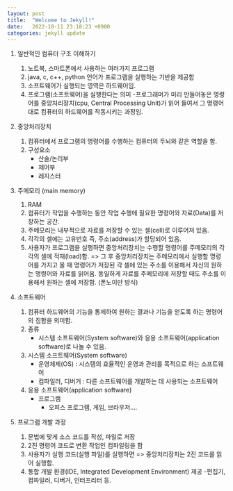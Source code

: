 ```yaml
---
layout: post
title:  "Welcome to Jekyll!"
date:   2022-10-11 23:18:23 +0900
categories: jekyll update
---
```

1. 일반적인 컴퓨터 구조 이해하기
    1) 노트북, 스마트폰에서 사용하는 여러가지 프로그램
    2) java, c, c++, python 언어가 프로그램을 실행하는 기반을 제공함
    3) 소프트웨어가 실행되는 영역은 하드웨어임.
    4) 프로그램(소프트웨어)을 실행한다는 의미
        -프로그래머가 미리 만들어놓은 명령어를
         중앙처리장치(cpu, Central Processing Unit)가 읽어 들여서
         그 명령어대로 컴퓨터의 하드웨어를 작동시키는 과정임.

2. 중앙처리장치
    1) 컴퓨터에서 프로그램의 명령어를 수행하는 컴퓨터의 두뇌와 같은 역할을 함.
    2) 구성요소
        - 산술/논리부
        - 제어부
        - 레지스터

3. 주메모리 (main memory)
    1) RAM
    2) 컴퓨터가 작업을 수행하는 동안 작업 수행에 필요한
       명령어와 자료(Data)를 저장하는 공간.
    3) 주메모리는 내부적으로 자료를 저장할 수 있는 셀(cell)로 이루어져 있음.
    4) 각각의 셀에는 고유번호 즉, 주소(address)가 할당되어 있음.
    5) 사용자가 프로그램을 실행하면 중앙처리장치는 수행할 명령어를
       주메모리의 각각의 셀에 적재(load)함.
       => 그 후 중앙처리장치는 주메모리에서 실행할 명령어를 가지고 올 때
          명령어가 저장된 각 셀에 있는 주소를 이용해서
          자신의 원하는 명령어와 자료를 읽어옴.
          동일하게 자료를 주메모리에 저장할 때도 주소를 이용해서 원하는 셀에 저장함.
          (폰노이만 방식)

4. 소프트웨어
    1) 컴퓨터 하드웨어의 기능을 통제하여 원하는 결과나 기능을 얻도록 하는
       명령어의 집합을 의미함.
    2) 종류
       - 시스템 소프트웨어(System software)와
         응용 소프트웨어(application software)로 나눌 수 있음.
    3) 시스템 소프트웨어(System software)
       - 운영체제(OS) : 시스템의 효율적인 운영과 관리를 목적으로 하는 소프트웨어
       - 컴파일러, 디버거 : 다른 소프트웨어를 개발하는 데 사용되는 소프트웨어
    4) 응용 소프트웨어(application software)
       - 프로그램
            - 오피스 프로그램, 게임, 브라우저....

5. 프로그램 개발 과정
    1) 문법에 맞게 소스 코드를 작성, 파일로 저장
    2) 2진 명령어 코드로 변환 작업인 컴파일링을 함
    3) 사용자가 실행 코드(실행 파일)를 실행하면 => 중앙처리장치는 2진 코드를 읽어 실행함.
    4) 통합 개발 환경(IDE, Integrated Development Environment) 제공
            -편집기, 컴파일러, 디버거, 인터프리터 등.
